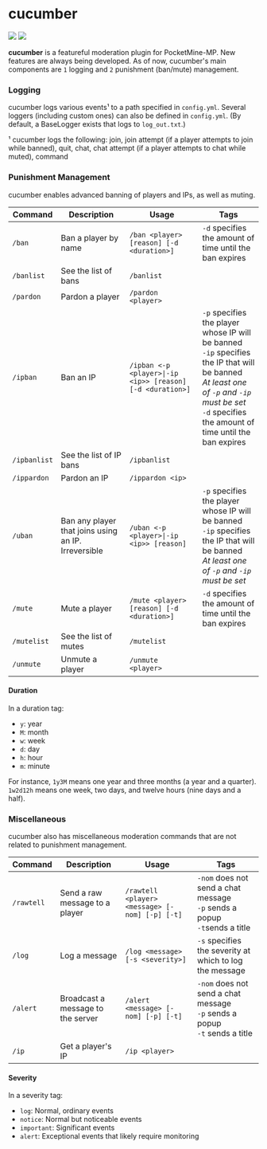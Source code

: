 # cucumber

[![](https://poggit.pmmp.io/shield.state/cucumber)](https://poggit.pmmp.io/p/cucumber)
[![](https://poggit.pmmp.io/ci.shield/adeynes/cucumber/cucumber)](https://poggit.pmmp.io/p/cucumber)

**cucumber** is a featureful moderation plugin for PocketMine-MP.
New features are always being developed. As of now, cucumber's main components are `1` logging and `2` punishment (ban/mute) management.

### Logging
cucumber logs various events¹ to a path specified in `config.yml`. Several loggers (including custom ones) can also be defined in `config.yml`. (By default, a BaseLogger exists that logs to `log_out.txt`.)

¹ cucumber logs the following: join, join attempt (if a player attempts to join while banned), quit, chat, chat attempt (if a player attempts to chat while muted), command

### Punishment Management
cucumber enables advanced banning of players and IPs, as well as muting.

| **Command**  | **Description**                                     | **Usage**                                                 | **Tags**                                                                                                                                                                                                   |
|--------------|-----------------------------------------------------|-----------------------------------------------------------|------------------------------------------------------------------------------------------------------------------------------------------------------------------------------------------------------------|
| `/ban`       | Ban a player by name                                | `/ban <player> [reason] [-d <duration>]`                  | `-d` specifies the amount of time until the ban expires                                                                                                                                                    |
| `/banlist`   | See the list of bans                                | `/banlist`                                                |                                                                                                                                                                                                            |
| `/pardon`    | Pardon a player                                     | `/pardon <player>`                                        |                                                                                                                                                                                                            |
| `/ipban`     | Ban an IP                                           | `/ipban <-p <player>\|-ip <ip>> [reason] [-d <duration>]` | `-p` specifies the player whose IP will be banned<br>`-ip` specifies the IP that will be banned<br>*At least one of `-p` and `-ip` must be set*<br>`-d` specifies the amount of time until the ban expires |
| `/ipbanlist` | See the list of IP bans                             | `/ipbanlist`                                              |                                                                                                                                                                                                            |
| `/ippardon`  | Pardon an IP                                        | `/ippardon <ip>`                                          |                                                                                                                                                                                                            |
| `/uban`      | Ban any player that joins using an IP. Irreversible | `/uban <-p <player>\|-ip <ip>> [reason]`                  | `-p` specifies the player whose IP will be banned<br>`-ip` specifies the IP that will be banned<br>*At least one of `-p` and `-ip` must be set*                                                            |
| `/mute`      | Mute a player                                       | `/mute <player> [reason] [-d <duration>]`                 | `-d` specifies the amount of time until the ban expires                                                                                                                                                    |
| `/mutelist`  | See the list of mutes                               | `/mutelist`                                               |                                                                                                                                                                                                            |
| `/unmute`    | Unmute a player                                     | `/unmute <player>`                                        |                                                                                                                                                                                                            |

#### Duration
In a duration tag:
* `y`: year
* `M`: month
* `w`: week
* `d`: day
* `h`: hour
* `m`: minute

For instance, `1y3M` means one year and three months (a year and a quarter). `1w2d12h` means one week, two days, and twelve hours (nine days and a half).

### Miscellaneous
cucumber also has miscellaneous moderation commands that are not related to punishment management.

| **Command** | **Description**                   | **Usage**                                      | **Tags**                                                                        |
|-------------|-----------------------------------|------------------------------------------------|---------------------------------------------------------------------------------|
| `/rawtell`  | Send a raw message to a player    | `/rawtell <player> <message> [-nom] [-p] [-t]` | `-nom` does not send a chat message<br>`-p` sends a popup<br>`-t`sends a title  |
| `/log`      | Log a message                     | `/log <message> [-s <severity>]`               | `-s` specifies the severity at which to log the message                         |
| `/alert`    | Broadcast a message to the server | `/alert <message> [-nom] [-p] [-t]`            | `-nom` does not send a chat message<br>`-p` sends a popup<br>`-t` sends a title |
| `/ip`       | Get a player's IP                 | `/ip <player>`                                 |                                                                                 |

#### Severity
In a severity tag:
* `log`: Normal, ordinary events
* `notice`: Normal but noticeable events
* `important`: Significant events
* `alert`: Exceptional events that likely require monitoring